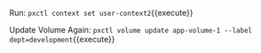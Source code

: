 Run:
`pxctl context set user-context2`{{execute}}


Update Volume Again:
`pxctl volume update app-volume-1 --label dept=development`{{execute}}

